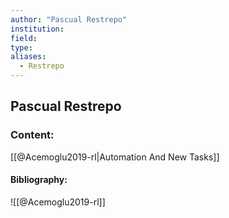 ```yaml
---
author: "Pascual Restrepo"
institution:
field:
type:
aliases:
  - Restrepo
---
```


## Pascual Restrepo

### Content:
[[@Acemoglu2019-rl|Automation And New Tasks]]

#### Bibliography:

![[@Acemoglu2019-rl]]